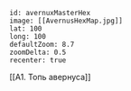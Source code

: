 ```leaflet
id: avernuxMasterHex
image: [[AvernusHexMap.jpg]]
lat: 100
long: 100
defaultZoom: 8.7
zoomDelta: 0.5
recenter: true
```

[[A1. Топь авернуса]]
